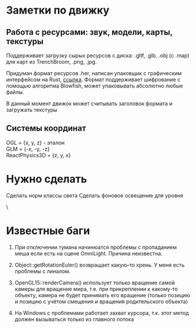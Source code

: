 # Заметки по движку

## Работа с ресурсами: звук, модели, карты, текстуры
Поддерживает загрузку сырых ресурсов с диска: .gltf, .glb, .obj (с .map) для карт из TrenchBroom, .png, .jpg.

Придуман формат ресурсов .her, написан упаковщик с графическим интерфейсом на Rust, [ссылка](https://github.com/Apsapeh/HateEngine/tree/master/tools/her_packer). Формат поддерживает шифрование с помощью алгоритма Blowfish, может упаковывать абсолютно любые файлы.

В данный момент движок может считывать заголовок формата и загружать текстуры

## Системы координат
OGL = {x, y, z} - эталон\
GLM = {-x, -y, -z}\
ReactPhysics3D = {z, y, x}

# Нужно сделать
Сделать норм классы света
Сделать фоновое освещение для уровня

\
# Известные баги
1. При отключении тумана начинюатся проблемы с пропаданием меша если есть на сцене OmniLight. Причина неизвестна.

2. Object::getRotationEuler() возвращает какую-то хрень. У меня есть проблемы с линалом.

3. OpenGL15::renderCamera() использует только вращение самой камеры для вращение мира, т.е. при прикреплении к какому-то объекту, камера не будет принимать его вращение (только позицию и позицию с учётом смещения и вращения родительского объекта)

4. На Windows с проблемами работает захват курсора, т.к. этот метод должен вызываться только из главного потока